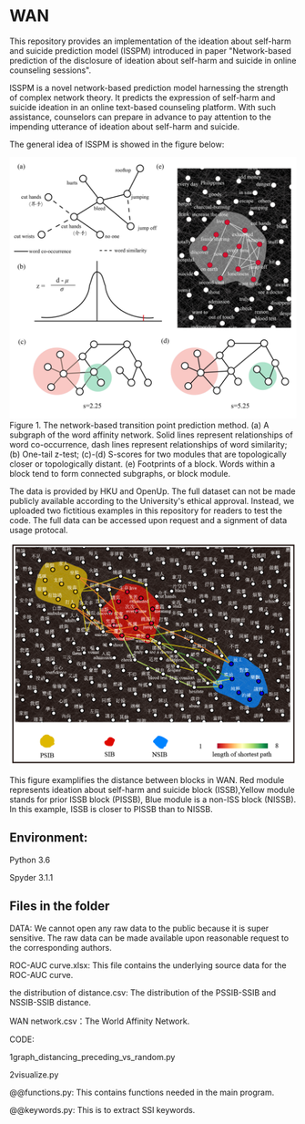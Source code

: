 # WAN
This repository provides an implementation of the ideation about self-harm and suicide prediction model (ISSPM) introduced in paper "Network-based prediction of the disclosure of ideation about self-harm and suicide in online counseling sessions".

ISSPM is a novel network-based prediction model harnessing the strength of complex network theory. It predicts the expression of self-harm and suicide ideation in an online text-based counseling platform. With such assistance, counselors can prepare in advance to pay attention to the impending utterance of ideation about self-harm and suicide.

The general idea of ISSPM is showed in the figure below:

![figure](https://github.com/zhongzhixu/WAN/blob/main/fig/figure2-01.jpg)
Figure 1. The network-based transition point prediction method. (a) A subgraph of the word affinity network. Solid lines represent relationships of word co-occurrence, dash lines represent relationships of word similarity; (b) One-tail z-test; (c)-(d) S-scores for two modules that are topologically closer or topologically distant. (e) Footprints of a block. Words within a block tend to form connected subgraphs, or block module. 

The data is provided by HKU and OpenUp. The full dataset can not be made publicly available according to the University's ethical approval. Instead, we uploaded two fictitious examples in this repository for readers to test the code. The full data can be accessed upon request and a signment of data usage protocal.

![figure](https://github.com/zhongzhixu/WAN/blob/main/fig/figure3.png)

This figure examplifies the distance between blocks in WAN. Red module represents ideation about self-harm and suicide block (ISSB),Yellow module stands for prior ISSB block (PISSB), Blue module is a non-ISS block (NISSB). In this example, ISSB is closer to PISSB than to NISSB.

## Environment:
Python 3.6

Spyder 3.1.1

## Files in the folder

DATA: 
We cannot open any raw data to the public because it is super sensitive. The raw data can be made available upon reasonable request to the corresponding authors. 

ROC-AUC curve.xlsx: This file contains the underlying source data for the ROC-AUC curve.

the distribution of distance.csv: The distribution of the PSSIB-SSIB and NSSIB-SSIB distance.

WAN network.csv：The World Affinity Network.



CODE:

1graph_distancing_preceding_vs_random.py

2visualize.py

@@functions.py: This contains functions needed in the main program.

@@keywords.py: This is to extract SSI keywords.
















